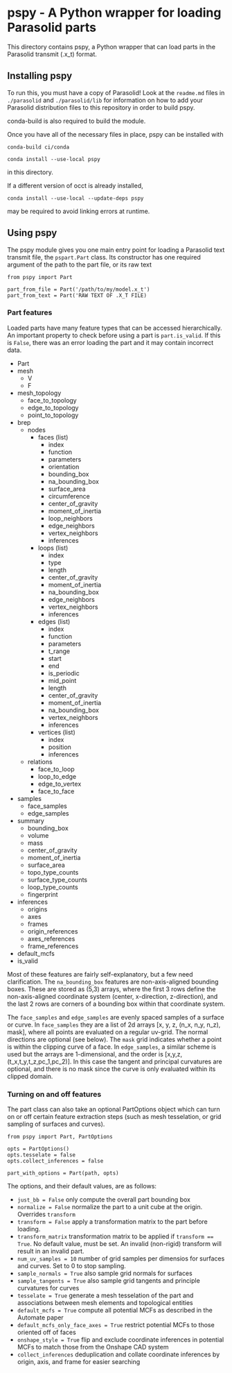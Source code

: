 # pspy - A Python wrapper for loading Parasolid parts

This directory contains pspy, a Python wrapper that can
load parts in the Parasolid transmit (.x_t) format.

## Installing pspy

To run this, you must have a copy of Parasolid! Look at the
`readme.md` files in `./parasolid` and `./parasolid/lib` for
information on how to add your Parasolid distribution files
to this repository in order to build pspy.

conda-build is also required to build the module.

Once you have all of the necessary files in place, pspy can
be installed with

`conda-build ci/conda`

`conda install --use-local pspy`

in this directory.

If a different version of occt is already installed,

`conda install --use-local --update-deps pspy`

may be required to avoid linking errors at runtime.

## Using pspy

The pspy module gives you one main entry point for loading a 
Parasolid text transmit file, the `pspart.Part` class. Its
constructor has one required argument of the path to the part file,
or its raw text

```
from pspy import Part

part_from_file = Part('/path/to/my/model.x_t')
part_from_text = Part('RAW TEXT OF .X_T FILE)

```

### Part features

Loaded parts have many feature types that can be accessed hierarchically.
An important property to check before using a part is `part.is_valid`. If
this is `False`, there was an error loading the part and it may contain
incorrect data.

 - Part
  - mesh
    - V
	- F
  - mesh_topology
    - face_to_topology
	- edge_to_topology
	- point_to_topology
  - brep
    - nodes
	  - faces (list)
		  - index
		  - function
		  - parameters
		  - orientation
		  - bounding_box
		  - na_bounding_box
		  - surface_area
		  - circumference
		  - center_of_gravity
		  - moment_of_inertia
		  - loop_neighbors
		  - edge_neighbors
		  - vertex_neighbors
		  - inferences
	  - loops (list)
		  - index
		  - type
		  - length
		  - center_of_gravity
		  - moment_of_inertia
		  - na_bounding_box
		  - edge_neighbors
		  - vertex_neighbors
		  - inferences
	  - edges (list)
	      - index
		  - function
		  - parameters
		  - t_range
		  - start
		  - end
		  - is_periodic
		  - mid_point
		  - length
		  - center_of_gravity
		  - moment_of_inertia
		  - na_bounding_box
		  - vertex_neighbors
		  - inferences
	  - vertices (list)
	      - index
		  - position
		  - inferences
	- relations
	  - face_to_loop
	  - loop_to_edge
	  - edge_to_vertex
	  - face_to_face
  - samples
    - face_samples
	- edge_samples
  - summary
    - bounding_box
	- volume
	- mass
	- center_of_gravity
	- moment_of_inertia
	- surface_area
	- topo_type_counts
	- surface_type_counts
	- loop_type_counts
	- fingerprint
  - inferences
    - origins
	- axes
	- frames
	- origin_references
	- axes_references
	- frame_references
  - default_mcfs
  - is_valid


Most of these features are fairly self-explanatory, but a few need clarification.
The `na_bounding_box` features are non-axis-aligned bounding boxes. These are
stored as (5,3) arrays, where the first 3 rows define the non-axis-aligned coordinate
system (center, x-direction, z-direction), and the last 2 rows are corners of a
bounding box within that coordinate system.

The `face_samples` and `edge_samples` are evenly spaced samples of a surface
or curve. In `face_samples` they are a list of 2d arrays [x, y, z, (n_x, n_y, n_z), mask], where all points are evaluated on a regular uv-grid. The normal directions are optional (see below). The `mask` grid indicates whether a point is within the clipping curve of a face. In `edge_samples`, a similar scheme is used but the arrays are 1-dimensional, and the order is [x,y,z, (t_x,t_y,t_z,pc_1,pc_2)]. In this case the tangent and principal curvatures are optional, and there is no mask since the curve is only evaluated within its clipped domain.

### Turning on and off features

The part class can also take an optional PartOptions
object which can turn on or off certain feature extraction steps
(such as mesh tesselation, or grid sampling of surfaces and curves).


```
from pspy import Part, PartOptions

opts = PartOptions()
opts.tesselate = false
opts.collect_inferences = false

part_with_options = Part(path, opts)
```

The options, and their default values, are as follows:

 - `just_bb = False` only compute the overall part bounding box
 - `normalize = False` normalize the part to a unit cube at the origin. Overrides `transform`
 - `transform = False` apply a transformation matrix to the part before loading.
 - `transform_matrix` transformation matrix to be applied if `transform == True`. No default value, must be set. 
 An invalid (non-rigid) transform will result in an invalid part.
 - `num_uv_samples = 10` number of grid samples per dimensios for surfaces and curves. Set to 0 to stop sampling.
 - `sample_normals = True` also sample grid normals for surfaces
 - `sample_tangents = True` also sample grid tangents and principle curvatures for curves
 - `tesselate = True` generate a mesh tesselation of the part and associations between mesh elements and topological entities
 - `default_mcfs = True` compute all potential MCFs as described in the Automate paper
 - `default_mcfs_only_face_axes = True` restrict potential MCFs to those oriented off of faces
 - `onshape_style = True` flip and exclude coordinate inferences in potential MCFs to match those from the Onshape CAD system
 - `collect_inferences` deduplication and collate coordinate inferences by origin, axis, and frame for easier searching

